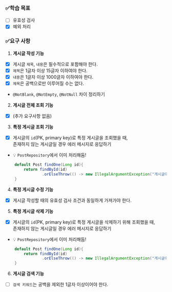 ### ✅학습 목표

- [ ]  유효성 검사
- [x]  예외 처리

### ✅요구 사항

1. **게시글 작성 기능**
- [x]  게시글 `제목`, `내용`은 필수적으로 포함해야 한다.
- [x]  `제목`은 1글자 이상 15글자 이하여야 한다.
- [x]  `내용`은 1글자 이상 1000글자 이하여야 한다.
- [x]  `제목`은 공백으로만 이루어질 수는 없다.
- `@NotBlank`, `@NotEmpty`, `@NotNull` 차이 정리하기

2. **게시글 전체 조회 기능**
- [x]  (추가 요구사항 없음)

3. **특정 게시글 조회 기능**
- [x]  게시글의 `id`(PK, primary key)로 특정 게시글을 조회했을 때,  
존재하지 않는 게시글일 경우 에러 메시지로 응답하기
- 💡 `PostRepository`에서 이미 처리해둠!
```java
    default Post findOne(Long id){
        return findById(id)
                .orElseThrow(() -> new IllegalArgumentException("게시글이 존재하지 않습니다!"));
    }
```

4. **특정 게시글 수정 기능**
- [x]  게시글 작성할 때의 유효성 검사 조건과 동일하게 가져가야 한다.

5. **특정 게시글 삭제 기능**
- [x]  게시글의 `id`(PK, primary key)로 특정 게시글을 삭제하기 위해 조회했을 때,  
존재하지 않는 게시글일 경우 에러 메시지로 응답하기
- 💡 `PostRepository`에서 이미 처리해둠!
```java
    default Post findOne(Long id){
        return findById(id)
                .orElseThrow(() -> new IllegalArgumentException("게시글이 존재하지 않습니다!"));
    }
```

6. **게시글 검색 기능**
- [ ]  `검색 키워드`는 공백을 제외한 1글자 이상이어야 한다.